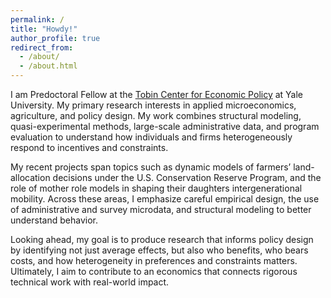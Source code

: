 ```yaml
---
permalink: /
title: "Howdy!"
author_profile: true
redirect_from: 
  - /about/
  - /about.html
---
```


I am Predoctoral Fellow at the [Tobin Center for Economic Policy](https://tobin.yale.edu/people/owen-rask) at Yale University. My primary research interests in applied microeconomics, agriculture, and policy design. My work combines structural modeling, quasi-experimental methods, large-scale administrative data, and program evaluation to understand how individuals and firms heterogeneously respond to incentives and constraints.

My recent projects span topics such as dynamic models of farmers’ land-allocation decisions under the U.S. Conservation Reserve Program, and the role of mother role models in shaping their daughters intergenerational mobility. Across these areas, I emphasize careful empirical design, the use of administrative and survey microdata, and structural modeling to better understand behavior.

Looking ahead, my goal is to produce research that informs policy design by identifying not just average effects, but also who benefits, who bears costs, and how heterogeneity in preferences and constraints matters. Ultimately, I aim to contribute to an economics that connects rigorous technical work with real-world impact.


